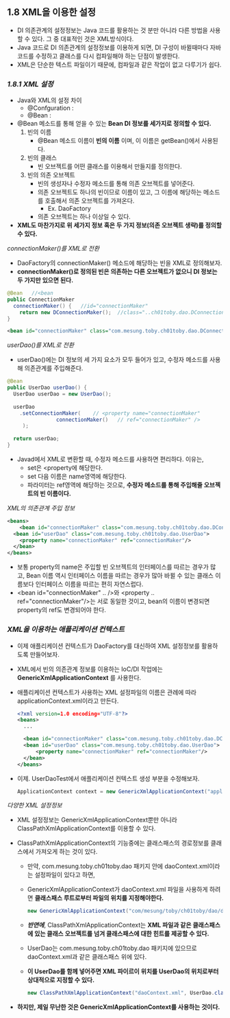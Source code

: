 ## 1.8 XML을 이용한 설정

- DI 의존관계의 설정정보는 Java 코드를 활용하는 것 분만 아니라 다른 방법을 사용할 수 있다. 그 중 대표적인 것은 XML방식이다.
- Java 코드로 DI 의존관계의 설정정보를 이용하게 되면, DI 구성이 바뀔때마다 자바 코드를 수정하고 클래스를 다시 컴파일해야 하는 단점이 발생한다.
- XML은 단순한 텍스트 파일이기 때문에, 컴파일과 같은 작업이 없고 다루기가 쉽다.



### *1.8.1 XML 설정*

- Java와 XML의 설정 차이
  - @Confguration : <beans>
  - @Bean : <bean>
- @Bean 메소드를 통해 얻을 수 있는 **Bean DI 정보를 세가지로 정의할 수 있다.**
  1. 빈의 이름 
     - @Bean 메소드 이름이 **빈의 이름** 이며, 이 이름은 getBean()에서 사용된다.
  2. 빈의 클래스
     -  빈 오브젝트를 어떤 클래스를 이용해서 만들지를 정의한다.
  3. 빈의 의존 오브젝트 
     - 빈의 생성자나 수정자 메소드를 통해 의존 오브젝트를 넣어준다.
     - 의존 오브젝트도 하나의 빈이므로 이름이 있고, 그 이름에 해당하는 메소드를 호출해서 의존 오브젝트를 가져온다.
       - Ex. DaoFactory
     - 의존 오브젝트는 하나 이상일 수 있다.
- **XML도 마찬가지로 위 세가지 정보 혹은 두 가지 정보(의존 오브젝트 생략)를 정의할 수 있다.**



*connectionMaker()를 XML로 전환*

- DaoFactory의 connectionMaker() 메소드에 해당하는 빈을 XML로 정의해보자.
- **connectionMaker()로 정의된 빈은 의존하는 다른 오브젝트가 없으니 DI 정보는 두 가지만 있으면 된다.**

~~~java
@Bean	//<bean
public ConnectionMaker 
  connectionMaker() {	//id="connectionMaker"
  	return new DConnectionMaker();	//class="..ch01toby.dao.DConnectionMaker" />
}
~~~

~~~xml
<bean id="connectionMaker" class="com.mesung.toby.ch01toby.dao.DConnectionMaker"/>
~~~



*userDao()를 XML로 전환*

- userDao()에는 DI 정보의 세 가지 요소가 모두 들어가 있고, 수정자 메소드를 사용해 의존관계를 주입해준다.

~~~java
@Bean
public UserDao userDao() {
  UserDao userDao = new UserDao();
  
  userDao
    .setConnectionMaker(	// <property name="connectionMaker"
				connectionMaker()	// ref="connectionMaker" />
  	 );
  
  return userDao;
}
~~~

- Javad에서 XML로 변환할 때, 수정자 메소드를 사용하면 편리하다. 이유는,
  - set은 <property에 해당한다.
  - set 다음 이름은 name영역에 해당한다.
  - 파라미터는 ref영역에 해당하는 것으로, **수정자 메소드를 통해 주입해줄 오브젝트의 빈 이름이다.**



*XML의 의존관계 주입 정보*

~~~xml
<beans>
	<bean id="connectionMaker" class="com.mesung.toby.ch01toby.dao.DConnectionMaker"/>
  <bean id="userDao" class="com.mesung.toby.ch01toby.dao.UserDao">
  	<property name="connectionMaker" ref="connectionMaker"/>
  </bean>
</beans>
~~~

- 보통 property의 name은 주입할 빈 오브젝트의 인터페이스를 따르는 경우가 많고, Bean 이름 역시 인터페이스 이름을 따르는 경우가 많아 바뀔 수 있는 클래스 이름보다 인터페이스 이름을 따르는 편히 자연스럽다.
- <bean id="connectionMaker" .. />와 <property .. ref="connectionMaker"/>는 서로 동일한 것이고, bean의 이름이 변경되면 property의 ref도 변경되어야 한다.



### *XML을 이용하는 애플리케이션 컨텍스트*

- 이제 애플리케이션 컨텍스트가 DaoFactory를 대신하여 XML 설정정보를 활용하도록 만들어보자.

- XML에서 빈의 의존관계 정보를 이용하는 IoC/DI 작업에는 **GenericXmlApplicationContext** 를 사용한다.

- 애플리케이션 컨텍스트가 사용하는 XML 설정파일의 이름은 관례에 따라 applicationContext.xml이라고 만든다.

  ~~~xml
  <?xml version=1.0 encoding="UTF-8"?>
  <beans>
  	...
  
  	<bean id="connectionMaker" class="com.mesung.toby.ch01toby.dao.DConnectionMaker"/>
    <bean id="userDao" class="com.mesung.toby.ch01toby.dao.UserDao">
    	<property name="connectionMaker" ref="connectionMaker"/>
    </bean>
  </beans>
  ~~~

- 이제. UserDaoTest에서 애플리케이션 컨텍스트 생성 부분을 수정해보자.

  ~~~java
  ApplicationContext context = new GenericXmlApplicationContext("applicationContext.xml");
  ~~~



*다양한 XML 설정정보*

- XML 설정정보는 GenericXmlApplicationContext뿐만 아니라 ClassPathXmlApplicationContext를 이용할 수 있다.

- ClassPathXmlApplicationContext의 기능중에는 클래스패스의 경로정보를 클래스에서 가져오게 하는 것이 있다.

  - 만약, com.mesung.toby.ch01toby.dao 패키지 안에 daoContext.xml이라는 설정파일이 있다고 하면,

  - GenericXmlApplicationContext가 daoContext.xml 파일을 사용하게 하려면 **클래스패스 루트로부터 파일의 위치를 지정해야한다.**

    ~~~java
    new GenericXmlApplicationContext("com/mesung/toby/ch01toby/dao/daoContext.xml");
    ~~~

  - ***반면에***, ClassPathXmlApplicationContext는 **XML 파일과 같은 클래스패스에 있는 클래스 오브젝트를 넘겨 클래스패스에 대한 힌트를 제공할 수 있다.**

  - UserDao는 com.mesung.toby.ch01toby.dao 패키지에 있으므로 daoContext.xml과 같은 클래스패스 위에 있다.

  - **이 UserDao를 함께 넣어주면 XML 파이르이 위치를 UserDao의 위치로부터 상대적으로 지정할 수 있다.**

    ~~~java
    new ClassPathXmlApplicationContext("daoContext.xml", UserDao.class);
    ~~~

- **하지만, 제일 무난한 것은 GenericXmlApplicationContext를 사용하는 것이다.**





